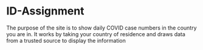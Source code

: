 # ID-Assignment
The purpose of the site is to show daily COVID case numbers in the country you are in. It works by taking your country of residence and draws data from a trusted source to display the information
